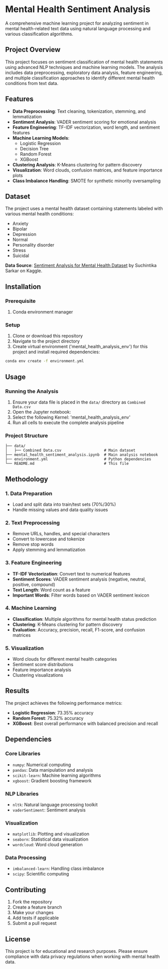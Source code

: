 # Mental Health Sentiment Analysis

A comprehensive machine learning project for analyzing sentiment in mental health-related text data using natural language processing and various classification algorithms.

## Project Overview

This project focuses on sentiment classification of mental health statements using advanced NLP techniques and machine learning models. The analysis includes data preprocessing, exploratory data analysis, feature engineering, and multiple classification approaches to identify different mental health conditions from text data.

## Features

- **Data Preprocessing**: Text cleaning, tokenization, stemming, and lemmatization
- **Sentiment Analysis**: VADER sentiment scoring for emotional analysis
- **Feature Engineering**: TF-IDF vectorization, word length, and sentiment features
- **Machine Learning Models**: 
  - Logistic Regression
  - Decision Tree
  - Random Forest
  - XGBoost
- **Clustering Analysis**: K-Means clustering for pattern discovery
- **Visualization**: Word clouds, confusion matrices, and feature importance plots
- **Class Imbalance Handling**: SMOTE for synthetic minority oversampling

## Dataset

The project uses a mental health dataset containing statements labeled with various mental health conditions:
- Anxiety
- Bipolar
- Depression
- Normal
- Personality disorder
- Stress
- Suicidal

**Data Source**: [Sentiment Analysis for Mental Health Dataset](https://www.kaggle.com/datasets/suchintikasarkar/sentiment-analysis-for-mental-health) by Suchintika Sarkar on Kaggle.

## Installation

### Prerequisite

1. Conda environment manager

### Setup

1. Clone or download this repository
2. Navigate to the project directory
3. Create virtual environment ('mental_health_analysis_env') for this project and install required dependencies:

```bash
conda env create -f environment.yml
```

## Usage

### Running the Analysis

1. Ensure your data file is placed in the `data/` directory as `Combined Data.csv`
2. Open the Jupyter notebook:
3. Select the following Kernel:
   'mental_health_analysis_env'
4. Run all cells to execute the complete analysis pipeline

### Project Structure

```
├── data/
│   ├── Combined Data.csv                   # Main dataset
├── mental_health_sentiment_analysis.ipynb  # Main analysis notebook
├── environment.yml                         # Python dependencies
└── README.md                               # This file
```

## Methodology

### 1. Data Preparation
- Load and split data into train/test sets (70%/30%)
- Handle missing values and data quality issues

### 2. Text Preprocessing
- Remove URLs, handles, and special characters
- Convert to lowercase and tokenize
- Remove stop words
- Apply stemming and lemmatization

### 3. Feature Engineering
- **TF-IDF Vectorization**: Convert text to numerical features
- **Sentiment Scores**: VADER sentiment analysis (negative, neutral, positive, compound)
- **Text Length**: Word count as a feature
- **Important Words**: Filter words based on VADER sentiment lexicon

### 4. Machine Learning
- **Classification**: Multiple algorithms for mental health status prediction
- **Clustering**: K-Means clustering for pattern discovery
- **Evaluation**: Accuracy, precision, recall, F1-score, and confusion matrices

### 5. Visualization
- Word clouds for different mental health categories
- Sentiment score distributions
- Feature importance analysis
- Clustering visualizations

## Results

The project achieves the following performance metrics:

- **Logistic Regression**: 73.35% accuracy
- **Random Forest**: 75.32% accuracy  
- **XGBoost**: Best overall performance with balanced precision and recall

## Dependencies

### Core Libraries
- `numpy`: Numerical computing
- `pandas`: Data manipulation and analysis
- `scikit-learn`: Machine learning algorithms
- `xgboost`: Gradient boosting framework

### NLP Libraries
- `nltk`: Natural language processing toolkit
- `vaderSentiment`: Sentiment analysis

### Visualization
- `matplotlib`: Plotting and visualization
- `seaborn`: Statistical data visualization
- `wordcloud`: Word cloud generation

### Data Processing
- `imbalanced-learn`: Handling class imbalance
- `scipy`: Scientific computing

## Contributing

1. Fork the repository
2. Create a feature branch
3. Make your changes
4. Add tests if applicable
5. Submit a pull request

## License

This project is for educational and research purposes. Please ensure compliance with data privacy regulations when working with mental health data.

